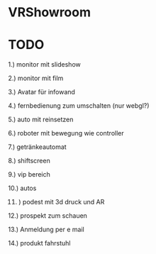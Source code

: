 # VRShowroom

# TODO
1.) monitor mit slideshow

2.) monitor mit film

3.) Avatar für infowand

4.) fernbedienung zum umschalten (nur webgl?)

5.) auto mit reinsetzen

6.) roboter mit bewegung wie controller

7.) getränkeautomat

8.) shiftscreen

9.) vip bereich 

10.) autos

11. ) podest mit 3d druck und AR

12.) prospekt zum schauen

13.) Anmeldung per e mail

14.) produkt fahrstuhl
